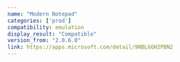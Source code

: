 ```yaml
---
name: "Modern Notepad"
categories: ['prod']
compatibility: emulation
display_result: "Compatible"
version_from: "2.0.6.0"
link: https://apps.microsoft.com/detail/9NBLGGH2PBN2
---
```

